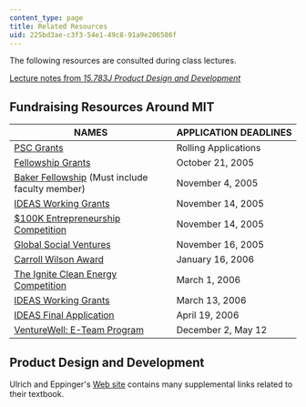 ```yaml
---
content_type: page
title: Related Resources
uid: 225bd3ae-c3f3-54e1-49c8-91a9e206586f
---
```


The following resources are consulted during class lectures.

[Lecture notes from _15.783J Product Design and Development_](/courses/15-783j-product-design-and-development-spring-2006/pages/lecture-notes)

Fundraising Resources Around MIT
--------------------------------

| NAMES | APPLICATION DEADLINES |
| --- | --- |
| [PSC Grants](http://web.mit.edu/mitpsc/resources/grants/) | Rolling Applications |
| [Fellowship Grants](http://web.mit.edu/mitpsc/fellowships/) | October 21, 2005 |
| [Baker Fellowship](http://bakerfoundation.mit.edu/) (Must include faculty member) | November 4, 2005 |
| [IDEAS Working Grants](http://web.mit.edu/ideas/www/index.htm) | November 14, 2005 |
| [$100K Entrepreneurship Competition](http://www.mit100k.org/) | November 14, 2005 |
| [Global Social Ventures](https://gsvc.org/) | November 16, 2005 |
| [Carroll Wilson Award](https://cee.mit.edu/apply-for-the-carroll-l-wilson-scholarship/) | January 16, 2006 |
| [The Ignite Clean Energy Competition](http://www.ignitecleanenergy.com/) | March 1, 2006 |
| [IDEAS Working Grants](http://web.mit.edu/ideas/www/index.htm) | March 13, 2006 |
| [IDEAS Final Application](http://web.mit.edu/ideas/www/index.htm) | April 19, 2006 |
| [VentureWell: E-Team Program](https://venturewell.org/events-and-opportunities/) | December 2, May 12   

Product Design and Development
------------------------------

Ulrich and Eppinger's [Web site](http://www.ulrich-eppinger.net/) contains many supplemental links related to their textbook.